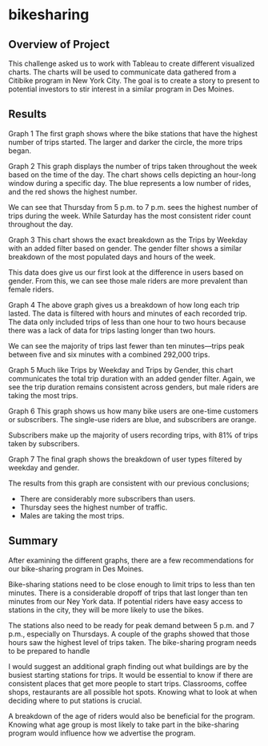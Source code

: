 # bikesharing

## Overview of Project

This challenge asked us to work with Tableau to create different visualized charts. The charts will be used to communicate data gathered from a Citibike program in New York City.
The goal is to create a story to present to potential investors to stir interest in a similar program in Des Moines.

## Results
Graph 1
The first graph shows where the bike stations that have the highest number of trips started. The larger and darker the circle, the more trips began.

Graph 2
This graph displays the number of trips taken throughout the week based on the time of the day. The chart shows cells depicting an hour-long window during a specific day. The blue represents a low number of rides, and the red shows the highest number.

We can see that Thursday from 5 p.m. to 7 p.m. sees the highest number of trips during the week. While Saturday has the most consistent rider count throughout the day.

Graph 3
This chart shows the exact breakdown as the Trips by Weekday with an added filter based on gender.
The gender filter shows a similar breakdown of the most populated days and hours of the week.

This data does give us our first look at the difference in users based on gender. From this, we can see those male riders are more prevalent than female riders.

Graph 4
The above graph gives us a breakdown of how long each trip lasted. The data is filtered with hours and minutes of each recorded trip. The data only included trips of less than one hour to two hours because there was a lack of data for trips lasting longer than two hours.

We can see the majority of trips last fewer than ten minutes—trips peak between five and six minutes with a combined 292,000 trips.

Graph 5
Much like Trips by Weekday and Trips by Gender, this chart communicates the total trip duration with an added gender filter. Again, we see the trip duration remains consistent across genders, but male riders are taking the most trips.

Graph 6
This graph shows us how many bike users are one-time customers or subscribers. The single-use riders are blue, and subscribers are orange.

Subscribers make up the majority of users recording trips, with 81% of trips taken by subscribers.

Graph 7
The final graph shows the breakdown of user types filtered by weekday and gender.

The results from this graph are consistent with our previous conclusions;
- There are considerably more subscribers than users.
- Thursday sees the highest number of traffic.
- Males are taking the most trips.

## Summary
After examining the different graphs, there are a few recommendations for our bike-sharing program in Des Moines.

Bike-sharing stations need to be close enough to limit trips to less than ten minutes. There is a considerable dropoff of trips that last longer than ten minutes from our Ney York data. If potential riders have easy access to stations in the city, they will be more likely to use the bikes.

The stations also need to be ready for peak demand between 5 p.m. and 7 p.m., especially on Thursdays. A couple of the graphs showed that those hours saw the highest level of trips taken. The bike-sharing program needs to be prepared to handle 

I would suggest an additional graph finding out what buildings are by the busiest starting stations for trips. It would be essential to know if there are consistent places that get more people to start trips. Classrooms, coffee shops, restaurants are all possible hot spots. Knowing what to look at when deciding where to put stations is crucial.

A breakdown of the age of riders would also be beneficial for the program. Knowing what age group is most likely to take part in the bike-sharing program would influence how we advertise the program.